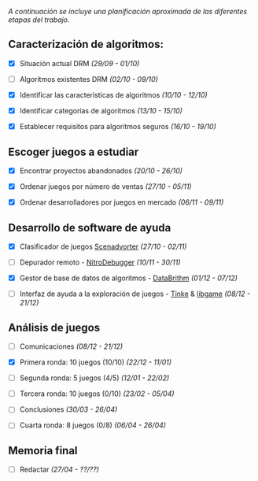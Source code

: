 _A continuación se incluye una planificación aproximada de las diferentes
etapas del trabajo._


## Caracterización de algoritmos:
- [x] Situación actual DRM *(29/09 - 01/10)*
- [ ] Algoritmos existentes DRM *(02/10 - 09/10)*
- [x] Identificar las características de algoritmos *(10/10 - 12/10)*
- [x] Identificar categorías de algoritmos *(13/10 - 15/10)*
- [x] Establecer requisitos para algoritmos seguros *(16/10 - 19/10)*


## Escoger juegos a estudiar
- [X] Encontrar proyectos abandonados *(20/10 - 26/10)*
- [x] Ordenar juegos por número de ventas *(27/10 - 05/11)*
- [x] Ordenar desarrolladores por juegos en mercado *(06/11 - 09/11)*


## Desarrollo de software de ayuda
- [x] Clasificador de juegos [Scenadvorter](https://github.com/pleonex/AiroRom/tree/master/Scenadvorter) *(27/10 - 02/11)*
- [ ] Depurador remoto - [NitroDebugger](https://github.com/pleonex/NitroDebugger/) *(10/11 - 30/11)*
- [x] Gestor de base de datos de algoritmos - [DataBrithm](https://github.com/pleonex/AiroRom/tree/master/DataBrithm) *(01/12 - 07/12)*
- [ ] Interfaz de ayuda a la exploración de juegos - [Tinke](https://github.com/pleonex/tinke) & [libgame](https://github.com/pleonex/libgame) *(08/12 - 21/12)*


## Análisis de juegos
- [ ] Comunicaciones *(08/12 - 21/12)*
- [x] Primera ronda: 10 juegos (10/10) *(22/12 - 11/01)*
- [ ] Segunda ronda: 5 juegos (4/5)  *(12/01 - 22/02)*
- [ ] Tercera ronda: 10 juegos (0/10) *(23/02 - 05/04)*
- [ ] Conclusiones *(30/03 - 26/04)*
- [ ] Cuarta ronda: 8 juegos (0/8) *(06/04 - 26/04)*


## Memoria final
- [ ] Redactar *(27/04 - ??/??)*
